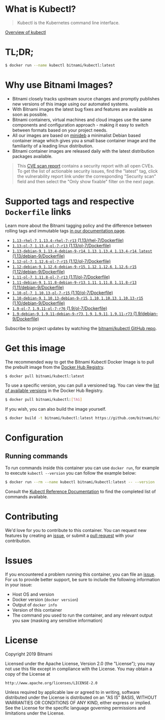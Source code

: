 
# What is Kubectl?

> Kubectl is the Kubernetes command line interface.

[Overview of kubectl](https://kubernetes.io/docs/reference/kubectl/overview/)

# TL;DR;

```bash
$ docker run --name kubectl bitnami/kubectl:latest
```

# Why use Bitnami Images?

* Bitnami closely tracks upstream source changes and promptly publishes new versions of this image using our automated systems.
* With Bitnami images the latest bug fixes and features are available as soon as possible.
* Bitnami containers, virtual machines and cloud images use the same components and configuration approach - making it easy to switch between formats based on your project needs.
* All our images are based on [minideb](https://github.com/bitnami/minideb) a minimalist Debian based container image which gives you a small base container image and the familiarity of a leading linux distribution.
* Bitnami container images are released daily with the latest distribution packages available.


> This [CVE scan report](https://quay.io/repository/bitnami/kubectl?tab=tags) contains a security report with all open CVEs. To get the list of actionable security issues, find the "latest" tag, click the vulnerability report link under the corresponding "Security scan" field and then select the "Only show fixable" filter on the next page.

# Supported tags and respective `Dockerfile` links

Learn more about the Bitnami tagging policy and the difference between rolling tags and immutable tags [in our documentation page](https://docs.bitnami.com/containers/how-to/understand-rolling-tags-containers/).


* [`1.13-rhel-7`, `1.13.4-rhel-7-r13` (1.13/rhel-7/Dockerfile)](https://github.com/bitnami/bitnami-docker-kubectl/blob/1.13.4-rhel-7-r13/1.13/rhel-7/Dockerfile)
* [`1.13-ol-7`, `1.13.4-ol-7-r13` (1.13/ol-7/Dockerfile)](https://github.com/bitnami/bitnami-docker-kubectl/blob/1.13.4-ol-7-r13/1.13/ol-7/Dockerfile)
* [`1.13-debian-9`, `1.13.4-debian-9-r14`, `1.13`, `1.13.4`, `1.13.4-r14`, `latest` (1.13/debian-9/Dockerfile)](https://github.com/bitnami/bitnami-docker-kubectl/blob/1.13.4-debian-9-r14/1.13/debian-9/Dockerfile)
* [`1.12-ol-7`, `1.12.6-ol-7-r15` (1.12/ol-7/Dockerfile)](https://github.com/bitnami/bitnami-docker-kubectl/blob/1.12.6-ol-7-r15/1.12/ol-7/Dockerfile)
* [`1.12-debian-9`, `1.12.6-debian-9-r15`, `1.12`, `1.12.6`, `1.12.6-r15` (1.12/debian-9/Dockerfile)](https://github.com/bitnami/bitnami-docker-kubectl/blob/1.12.6-debian-9-r15/1.12/debian-9/Dockerfile)
* [`1.11-ol-7`, `1.11.8-ol-7-r13` (1.11/ol-7/Dockerfile)](https://github.com/bitnami/bitnami-docker-kubectl/blob/1.11.8-ol-7-r13/1.11/ol-7/Dockerfile)
* [`1.11-debian-9`, `1.11.8-debian-9-r13`, `1.11`, `1.11.8`, `1.11.8-r13` (1.11/debian-9/Dockerfile)](https://github.com/bitnami/bitnami-docker-kubectl/blob/1.11.8-debian-9-r13/1.11/debian-9/Dockerfile)
* [`1.10-ol-7`, `1.10.13-ol-7-r15` (1.10/ol-7/Dockerfile)](https://github.com/bitnami/bitnami-docker-kubectl/blob/1.10.13-ol-7-r15/1.10/ol-7/Dockerfile)
* [`1.10-debian-9`, `1.10.13-debian-9-r15`, `1.10`, `1.10.13`, `1.10.13-r15` (1.10/debian-9/Dockerfile)](https://github.com/bitnami/bitnami-docker-kubectl/blob/1.10.13-debian-9-r15/1.10/debian-9/Dockerfile)
* [`1.9-ol-7`, `1.9.11-ol-7-r76` (1.9/ol-7/Dockerfile)](https://github.com/bitnami/bitnami-docker-kubectl/blob/1.9.11-ol-7-r76/1.9/ol-7/Dockerfile)
* [`1.9-debian-9`, `1.9.11-debian-9-r73`, `1.9`, `1.9.11`, `1.9.11-r73` (1.9/debian-9/Dockerfile)](https://github.com/bitnami/bitnami-docker-kubectl/blob/1.9.11-debian-9-r73/1.9/debian-9/Dockerfile)

Subscribe to project updates by watching the [bitnami/kubectl GitHub repo](https://github.com/bitnami/bitnami-docker-kubectl).

# Get this image

The recommended way to get the Bitnami Kubectl Docker Image is to pull the prebuilt image from the [Docker Hub Registry](https://hub.docker.com/r/bitnami/kubectl).

```bash
$ docker pull bitnami/kubectl:latest
```

To use a specific version, you can pull a versioned tag. You can view the [list of available versions](https://hub.docker.com/r/bitnami/kubectl/tags/) in the Docker Hub Registry.

```bash
$ docker pull bitnami/kubectl:[TAG]
```

If you wish, you can also build the image yourself.

```bash
$ docker build -t bitnami/kubectl:latest https://github.com/bitnami/bitnami-docker-kubectl.git
```

# Configuration

## Running commands

To run commands inside this container you can use `docker run`, for example to execute `kubectl --version` you can follow the example below:

```bash
$ docker run --rm --name kubectl bitnami/kubectl:latest -- --version
```

Consult the [Kubectl Reference Documentation](https://kubernetes.io/docs/reference/generated/kubectl/kubectl-commands) to find the completed list of commands available.

# Contributing

We'd love for you to contribute to this container. You can request new features by creating an [issue](https://github.com/bitnami/bitnami-docker-kubectl/issues), or submit a [pull request](https://github.com/bitnami/bitnami-docker-kubectl/pulls) with your contribution.

# Issues

If you encountered a problem running this container, you can file an [issue](https://github.com/bitnami/bitnami-docker-kubectl/issues). For us to provide better support, be sure to include the following information in your issue:

- Host OS and version
- Docker version (`docker version`)
- Output of `docker info`
- Version of this container
- The command you used to run the container, and any relevant output you saw (masking any sensitive information)

# License

Copyright 2019 Bitnami

Licensed under the Apache License, Version 2.0 (the "License");
you may not use this file except in compliance with the License.
You may obtain a copy of the License at

    http://www.apache.org/licenses/LICENSE-2.0

Unless required by applicable law or agreed to in writing, software
distributed under the License is distributed on an "AS IS" BASIS,
WITHOUT WARRANTIES OR CONDITIONS OF ANY KIND, either express or implied.
See the License for the specific language governing permissions and
limitations under the License.
